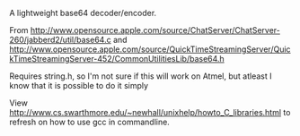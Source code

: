 A lightweight base64 decoder/encoder.

From http://www.opensource.apple.com/source/ChatServer/ChatServer-260/jabberd2/util/base64.c
and  http://www.opensource.apple.com/source/QuickTimeStreamingServer/QuickTimeStreamingServer-452/CommonUtilitiesLib/base64.h

Requires string.h, so I'm not sure if this will work on Atmel, but atleast I know that it is possible to do it simply

View http://www.cs.swarthmore.edu/~newhall/unixhelp/howto_C_libraries.html to refresh on how to use gcc in commandline.
